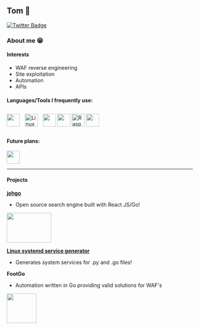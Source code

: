 ## Tom 👋
[![Twitter Badge](https://img.shields.io/badge/-@golang-1ca0f1?style=flat&labelColor=1ca0f1&logo=twitter&logoColor=white&link=https://twitter.com/golang)](https://twitter.com/golang)

<link href="https://languages.abranhe.com/logos.css" rel="stylesheet">


### About me 😁
#### Interests
* WAF reverse engineering
* Site exploitation
* Automation
* APIs

#### Languages/Tools I frequently use:
<div align="left"> 
<a><img src="https://cdn.jsdelivr.net/npm/programming-languages-logos/src/go/go.png" height="35" width="35"> </a>
  <a href="https://www.linux.org/" target="_blank"><img style="margin: 10px" src="https://profilinator.rishav.dev/skills-assets/linux-original.svg" alt="Linux" height="35" width="35" /></a>  
<a><img src="https://cdn.jsdelivr.net/npm/programming-languages-logos/src/javascript/javascript.png" height="35" width="35"></a>
<a><img src="https://cdn.jsdelivr.net/npm/programming-languages-logos/src/python/python.png" height="35" width="35"></a>
<a><img src="https://upload.wikimedia.org/wikipedia/de/thumb/c/cb/Raspberry_Pi_Logo.svg/475px-Raspberry_Pi_Logo.svg.png" alt="Raspberry Pi" height="35" width="35" /></a> 
<a><img src="https://upload.wikimedia.org/wikipedia/commons/a/a7/React-icon.svg" height="35" width="35"></a>
</div> 

#### Future plans:
<img src="https://www.rust-lang.org/logos/rust-logo-512x512.png" height="35" width="35"> 

****
#### Projects

**[johgo](https://github.com/tomronw/johgo)**
- Open source search engine built with React JS/Go!
<div align="left">
<img src="[https://raw.githubusercontent.com/tomronw/johgo/main/frontend/src/images/johgoLogo.png](https://raw.githubusercontent.com/tomronw/johgo/main/frontend/src/images/johgoLogo.png)" width="120" height="80">
</div>


**[Linux systemd service generator](https://github.com/tomronw/linux_service_generator)**
- Generates system services for .py and .go files!

**FootGo** 
- Automation written in Go providing valid solutions for WAF's
<div align="left">
<img src="https://i.ibb.co/P5V3hwf/footgo.png" width="80" height="80">
</div>
